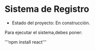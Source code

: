 <h1> Sistema de Registro</h1>

- Estado del proyecto: En construcción.

Para ejecutar el sistema,debes poner:

'''npm install react'''
